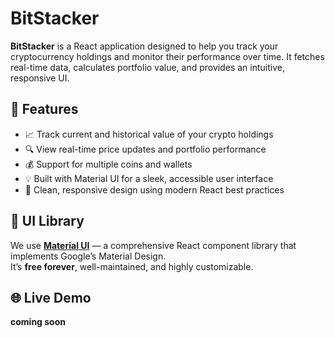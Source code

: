 # BitStacker

**BitStacker** is a React application designed to help you track your cryptocurrency holdings and monitor their performance over time. It fetches real-time data, calculates portfolio value, and provides an intuitive, responsive UI.

## 🚀 Features

- 📈 Track current and historical value of your crypto holdings  
- 🔍 View real-time price updates and portfolio performance  
- 💰 Support for multiple coins and wallets  
- 💡 Built with Material UI for a sleek, accessible user interface  
- 🔧 Clean, responsive design using modern React best practices  

## 🧱 UI Library

We use [**Material UI**](https://mui.com/material-ui/) — a comprehensive React component library that implements Google’s Material Design.  
It’s **free forever**, well-maintained, and highly customizable.

## 🌐 Live Demo

**coming soon**
